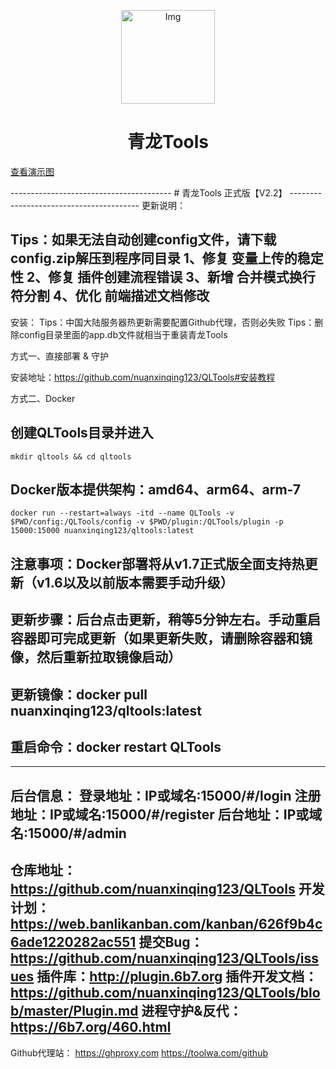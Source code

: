 <!--suppress HtmlDeprecatedAttribute -->
<p align="center">
  <a href="https://github.com/whyour/qinglong">
    <img width="150" src="https://z3.ax1x.com/2021/11/18/I7MpAe.png" alt="Img">
  </a>
</p>

<h1 align="center">青龙Tools</h1>
<p><a href="https://github.com/nuanxinqing123/QLTools#%E6%BC%94%E7%A4%BA%E5%9B%BE">查看演示图</a></p>
----------------------------------------
# 青龙Tools 正式版【V2.2】
----------------------------------------
更新说明：

Tips：如果无法自动创建config文件，请下载config.zip解压到程序同目录
1、修复 变量上传的稳定性
2、修复 插件创建流程错误
3、新增 合并模式换行符分割
4、优化 前端描述文档修改
----------------------------------------
安装：
Tips：中国大陆服务器热更新需要配置Github代理，否则必失败
Tips：删除config目录里面的app.db文件就相当于重装青龙Tools

方式一、直接部署 & 守护

安装地址：https://github.com/nuanxinqing123/QLTools#安装教程

方式二、Docker

## 创建QLTools目录并进入
```shell
mkdir qltools && cd qltools
```
## Docker版本提供架构：amd64、arm64、arm-7
```shell
docker run --restart=always -itd --name QLTools -v $PWD/config:/QLTools/config -v $PWD/plugin:/QLTools/plugin -p 15000:15000 nuanxinqing123/qltools:latest
```
## 注意事项：Docker部署将从v1.7正式版全面支持热更新（v1.6以及以前版本需要手动升级）
## 更新步骤：后台点击更新，稍等5分钟左右。手动重启容器即可完成更新（如果更新失败，请删除容器和镜像，然后重新拉取镜像启动）
## 更新镜像：docker pull nuanxinqing123/qltools:latest
## 重启命令：docker restart QLTools
----------------------------------------
后台信息：
登录地址：IP或域名:15000/#/login
注册地址：IP或域名:15000/#/register
后台地址：IP或域名:15000/#/admin
----------------------------------------
仓库地址：https://github.com/nuanxinqing123/QLTools
开发计划：https://web.banlikanban.com/kanban/626f9b4c6ade1220282ac551
提交Bug：https://github.com/nuanxinqing123/QLTools/issues
插件库：http://plugin.6b7.org
插件开发文档：https://github.com/nuanxinqing123/QLTools/blob/master/Plugin.md
进程守护&反代：https://6b7.org/460.html
----------------------------------------
Github代理站：
https://ghproxy.com
https://toolwa.com/github
